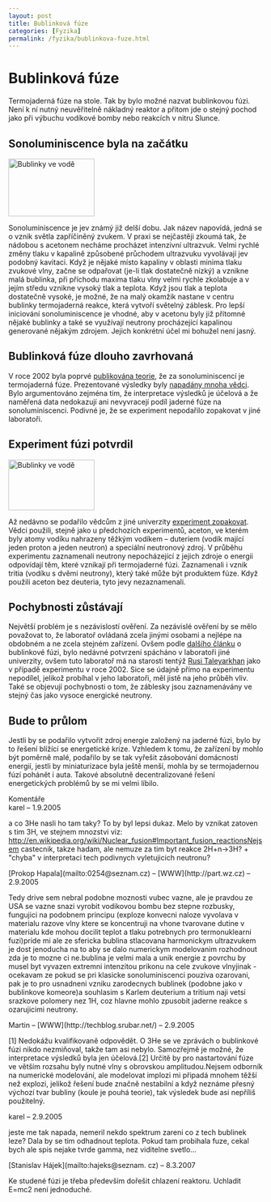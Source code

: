 ```yaml
---
layout: post
title: Bublinková fúze
categories: [Fyzika]
permalink: /fyzika/bublinkova-fuze.html
---
```

# Bublinková fúze

Termojaderná fúze na stole. Tak by bylo možné nazvat bublinkovou fúzi. Není k ní nutný neuvěřitelně nákladný reaktor a přitom jde o stejný pochod jako při výbuchu vodíkové bomby nebo reakcích v nitru Slunce.

## Sonoluminiscence byla na začátku

<div class="obry"><div class="leftbox"><img alt="Bublinky ve vodě" height="114" src="http://www.techblog.cz/images/bublinky1.jpg" width="170"/></div></div> 

Sonoluminiscence je jev známý již delší dobu. Jak název napovídá, jedná se o vznik světla zapříčiněný zvukem. V praxi se nejčastěji zkoumá tak, že nádobou s acetonem necháme procházet intenzivní ultrazvuk. Velmi rychlé změny tlaku v kapalině způsobené průchodem ultrazvuku vyvolávají jev podobný kavitaci. Když je nějaké místo kapaliny v oblasti minima tlaku zvukové vlny, začne se odpařovat (je-li tlak dostatečně nízký) a vznikne malá bublinka, při příchodu maxima tlaku vlny velmi rychle zkolabuje a v jejím středu vznikne vysoký tlak a teplota. Když jsou tlak a teplota dostatečně vysoké, je možné, že na malý okamžik nastane v centru bublinky termojaderná reakce, která vytvoří světelný záblesk. Pro lepší iniciování sonoluminiscence je vhodné, aby v acetonu byly již přítomné nějaké bublinky a také se využívají neutrony procházející kapalinou generované nějakým zdrojem. Jejich konkrétní účel mi bohužel není jasný.

## Bublinková fúze dlouho zavrhovaná

V roce 2002 byla poprvé [publikována teorie](http://physicsweb.org/articles/world/15/4/8), že za sonoluminiscencí je termojaderná fúze. Prezentované výsledky byly [napadány mnoha vědci](http://arxiv.org/abs/cond-mat/0204065). Bylo argumentováno zejména tím, že interpretace výsledků je účelová a že naměřená data nedokazují ani nevyvracejí podíl jaderné fúze na sonoluminiscenci. Podivné je, že se experiment nepodařilo zopakovat v jiné laboratoři.

## Experiment fúzi potvrdil

<div class="obry"><div class="leftbox"><img alt="Bublinky ve vodě" height="100" src="http://www.techblog.cz/images/bublinky2.jpg" width="170"/></div></div> 

Až nedávno se podařilo vědcům z jiné univerzity [experiment zopakovat](http://news.uns.purdue.edu/html4ever/2005/050712.Xu.fusion.html). Vědci použili, stejně jako u předchozích experimentů, aceton, ve kterém byly atomy vodíku nahrazeny těžkým vodíkem – duteriem (vodík mající jeden proton a jeden neutron) a speciální neutronový zdroj. V průběhu experimentu zaznamenali neutrony nepocházející z jejich zdroje o energii odpovídají těm, které vznikají při termojaderné fúzi. Zaznamenali i vznik tritia (vodíku s dvěmi neutrony), který také může být produktem fúze. Když použili aceton bez deuteria, tyto jevy nezaznamenali.

## Pochybnosti zůstávají

Největší problém je s nezávislostí ověření. Za nezávislé ověření by se mělo považovat to, že laboratoř ovládaná zcela jinými osobami a nejlépe na obdobném a ne zcela stejném zařízení. Ovšem podle [dalšího článku](http://www.heise.de/tp/r4/artikel/20/20542/1.html) o bublinkové fúzi, bylo nedávné potvrzení spácháno v laboratoři jiné univerzity, ovšem tuto laboratoř má na starosti tentýž [Rusi Taleyarkhan](http://www.physics.purdue.edu/colloq/03-04/Taleyarkhan.shtml) jako v případě experimentu v roce 2002. Sice se údajně přímo na experimentu nepodílel, jelikož probíhal v jeho laboratoři, měl jistě na jeho průběh vliv. Také se objevují pochybnosti o tom, že záblesky jsou zaznamenávány ve stejný čas jako vysoce energické neutrony.

## Bude to průlom

Jestli by se podařilo vytvořit zdroj energie založený na jaderné fúzi, bylo by to řešení blížící se energetické krize. Vzhledem k tomu, že zařízení by mohlo být poměrně malé, podařilo by se tak vyřešit zásobování domácností energií, jestli by miniaturizace byla ještě menší, mohla by se termojadernou fúzí pohánět i auta. Takové absolutně decentralizované řešení energetických problémů by se mi velmi líbilo.


<section id='comments-section'>
<div class='commentsheader'>Komentáře</div>        
<div class='comment-item-header' markdown=1>
karel  &ndash; 1.9.2005
</div>

a co 3He nasli ho tam taky? To by byl lepsi dukaz. Melo by vznikat zatoven s tim 3H, ve stejnem mnozstvi viz:  http://en.wikipedia.org/wiki/Nuclear_fusion#Important_fusion_reactionsNejsem castecnik, takze hadam, ale nemuze za tim byt reakce 2H+n->3H? + "chyba" v interpretaci tech podivnych vyletujicich neutronu?

<div class='comment-item-header' markdown=1>
[Prokop Hapala](mailto:0254@seznam.cz) &ndash; [WWW](http://part.wz.cz) &ndash; 2.9.2005
</div>

Tedy drive sem nebral podobne moznosti vubec vazne, ale je pravdou ze USA se vazne snazi vyrobit vodikovou bombu bez stepne rozbusky, fungujici na podobnem principu (exploze konvecni naloze vyvolava v materialu razove vlny ktere se koncentruji na vhone tvarovane dutine v materialu kde mohou docilit teplot a tlaku potrebnych pro termonuklearni fuzi)pride mi ale ze sfericka bublina stlacovana harmonickym ultrazvukem je dost jenoducha na to aby se dalo numerickym modelovanim rozhodnout zda je to mozne ci ne.bublina je velmi mala a unik energie z povrchu by musel byt vyvazen extremni intenzitou prikonu na cele zvukove vlnyjinak - ocekavam ze pokud se pri klasicke sonoluminiscenci pouziva ozarovani, pak je to pro  usnadneni vzniku zarodecnych bublinek (podobne jako v bublinkove komeore)a souhlasim s Karlem deuterium a tritium naji vetsi srazkove polomery nez 1H, coz hlavne mohlo zpusobit jaderne reakce s ozarujicimi neutrony.

<div class='comment-item-header' markdown=1>
Martin &ndash; [WWW](http://techblog.srubar.net/) &ndash; 2.9.2005
</div>

[1] Nedokážu kvalifikovaně odpovědět. O 3He se ve zprávách o bublinkové fúzi nikdo nezmiňoval, takže tam asi nebylo. Samozřejmě je možné, že interpretace výsledků byla jen účelová.[2] Určitě by pro nastartování fúze ve větším rozsahu byly nutné vlny s obrovskou amplitudou.Nejsem odborník na numerické modelování, ale modelovat implozi mi připadá mnohem těžší než explozi, jelikož řešení bude značně nestabilní a když neznáme přesný výchozí tvar bubliny (koule je pouhá teorie), tak výsledek bude asi nepříliš použitelný.

<div class='comment-item-header' markdown=1>
karel  &ndash; 2.9.2005
</div>

jeste me tak napada, nemeril nekdo spektrum zareni co z tech bublinek leze? Dala by se tim odhadnout teplota. Pokud tam probihala fuze, cekal bych ale spis nejake tvrde gamma, nez viditelne svetlo...

<div class='comment-item-header' markdown=1>
[Stanislav Hájek](mailto:hajeks@seznam. cz)  &ndash; 8.3.2007
</div>

Ke studené fúzi je třeba především dořešit chlazení  reaktoru. Uchladit E=mc2 není jednoduché.

</section>
